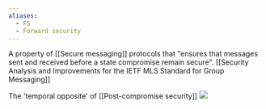 ```yaml
---
aliases:
  - FS
  - Forward security
---
```

A property of [[Secure messaging]] protocols that "ensures that messages sent and received before a state compromise remain secure".
[[Security Analysis and Improvements for the IETF MLS Standard for Group Messaging]]

The 'temporal opposite' of [[Post-compromise security]]
![](../../../../meri-public/garden/82777d92a1927f0be9ca897738300f79.png)